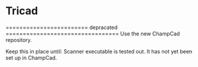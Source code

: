 # Tricad

======================== depracated =================================
Use the new ChampCad repository.

Keep this in place until:
Scanner executable is tested out. It has not yet been set up in ChampCad.



